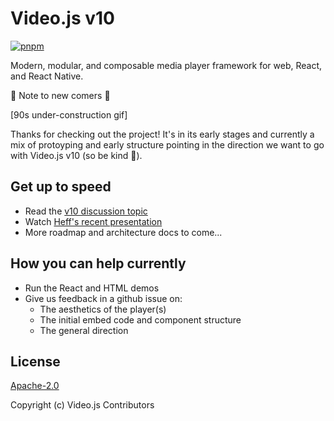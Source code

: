 # Video.js v10

[![pnpm](https://img.shields.io/badge/maintained%20with-pnpm-cc00ff.svg)](https://pnpm.io/)

Modern, modular, and composable media player framework for web, React, and React Native.

🚧 Note to new comers 🚧

\[90s under-construction gif\]

Thanks for checking out the project! It's in its early stages and currently a mix of protoyping
and early structure pointing in the direction we want to go with Video.js v10 (so be kind 🙏).

## Get up to speed

- Read the [v10 discussion topic](https://github.com/videojs/video.js/discussions/9035)
- Watch [Heff's recent presentation](https://players.brightcove.net/3737230800001/eyILA5XG7K_default/index.html?videoId=6379311036112)
- More roadmap and architecture docs to come...

## How you can help currently

- Run the React and HTML demos
- Give us feedback in a github issue on:
  - The aesthetics of the player(s)
  - The initial embed code and component structure
  - The general direction

## License

[Apache-2.0](./LICENSE)

Copyright (c) Video.js Contributors
